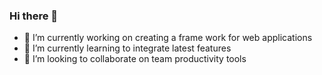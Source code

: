 ### Hi there 👋

<!--
**crose-uzh/crose-uzh** is a ✨ _special_ ✨ repository because its `README.md` (this file) appears on your GitHub profile.
-->

- 🔭 I’m currently working on creating a frame work for web applications
- 🌱 I’m currently learning to integrate latest features
- 👯 I’m looking to collaborate on team productivity tools
